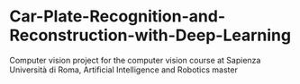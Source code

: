 # Car-Plate-Recognition-and-Reconstruction-with-Deep-Learning
Computer vision project for the computer vision course at Sapienza Università di Roma, Artificial Intelligence and Robotics master 

